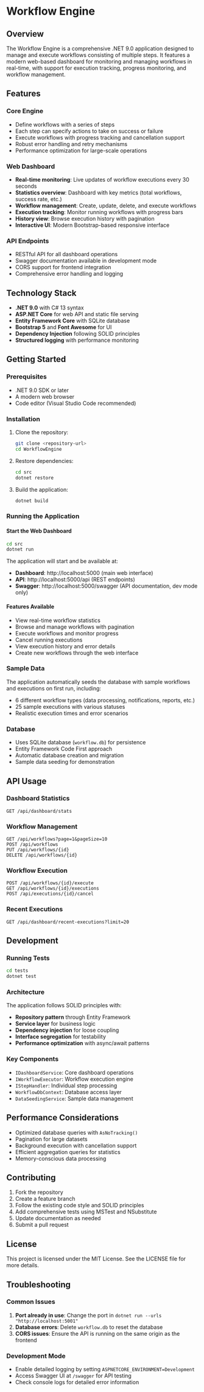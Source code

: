 # Workflow Engine

## Overview
The Workflow Engine is a comprehensive .NET 9.0 application designed to manage and execute workflows consisting of multiple steps. It features a modern web-based dashboard for monitoring and managing workflows in real-time, with support for execution tracking, progress monitoring, and workflow management.

## Features

### Core Engine
- Define workflows with a series of steps
- Each step can specify actions to take on success or failure
- Execute workflows with progress tracking and cancellation support
- Robust error handling and retry mechanisms
- Performance optimization for large-scale operations

### Web Dashboard
- **Real-time monitoring**: Live updates of workflow executions every 30 seconds
- **Statistics overview**: Dashboard with key metrics (total workflows, success rate, etc.)
- **Workflow management**: Create, update, delete, and execute workflows
- **Execution tracking**: Monitor running workflows with progress bars
- **History view**: Browse execution history with pagination
- **Interactive UI**: Modern Bootstrap-based responsive interface

### API Endpoints
- RESTful API for all dashboard operations
- Swagger documentation available in development mode
- CORS support for frontend integration
- Comprehensive error handling and logging

## Technology Stack
- **.NET 9.0** with C# 13 syntax
- **ASP.NET Core** for web API and static file serving
- **Entity Framework Core** with SQLite database
- **Bootstrap 5** and **Font Awesome** for UI
- **Dependency Injection** following SOLID principles
- **Structured logging** with performance monitoring

## Getting Started

### Prerequisites
- .NET 9.0 SDK or later
- A modern web browser
- Code editor (Visual Studio Code recommended)

### Installation
1. Clone the repository:
   ```bash
   git clone <repository-url>
   cd WorkflowEngine
   ```

2. Restore dependencies:
   ```bash
   cd src
   dotnet restore
   ```

3. Build the application:
   ```bash
   dotnet build
   ```

### Running the Application

#### Start the Web Dashboard
```bash
cd src
dotnet run
```

The application will start and be available at:
- **Dashboard**: http://localhost:5000 (main web interface)
- **API**: http://localhost:5000/api (REST endpoints)
- **Swagger**: http://localhost:5000/swagger (API documentation, dev mode only)

#### Features Available
- View real-time workflow statistics
- Browse and manage workflows with pagination
- Execute workflows and monitor progress
- Cancel running executions
- View execution history and error details
- Create new workflows through the web interface

### Sample Data
The application automatically seeds the database with sample workflows and executions on first run, including:
- 6 different workflow types (data processing, notifications, reports, etc.)
- 25 sample executions with various statuses
- Realistic execution times and error scenarios

### Database
- Uses SQLite database (`workflow.db`) for persistence
- Entity Framework Code First approach
- Automatic database creation and migration
- Sample data seeding for demonstration

## API Usage

### Dashboard Statistics
```http
GET /api/dashboard/stats
```

### Workflow Management
```http
GET /api/workflows?page=1&pageSize=10
POST /api/workflows
PUT /api/workflows/{id}
DELETE /api/workflows/{id}
```

### Workflow Execution
```http
POST /api/workflows/{id}/execute
GET /api/workflows/{id}/executions
POST /api/executions/{id}/cancel
```

### Recent Executions
```http
GET /api/dashboard/recent-executions?limit=20
```

## Development

### Running Tests
```bash
cd tests
dotnet test
```

### Architecture
The application follows SOLID principles with:
- **Repository pattern** through Entity Framework
- **Service layer** for business logic
- **Dependency injection** for loose coupling
- **Interface segregation** for testability
- **Performance optimization** with async/await patterns

### Key Components
- `IDashboardService`: Core dashboard operations
- `IWorkflowExecutor`: Workflow execution engine
- `IStepHandler`: Individual step processing
- `WorkflowDbContext`: Database access layer
- `DataSeedingService`: Sample data management

## Performance Considerations
- Optimized database queries with `AsNoTracking()`
- Pagination for large datasets
- Background execution with cancellation support
- Efficient aggregation queries for statistics
- Memory-conscious data processing

## Contributing
1. Fork the repository
2. Create a feature branch
3. Follow the existing code style and SOLID principles
4. Add comprehensive tests using MSTest and NSubstitute
5. Update documentation as needed
6. Submit a pull request

## License
This project is licensed under the MIT License. See the LICENSE file for more details.

## Troubleshooting

### Common Issues
1. **Port already in use**: Change the port in `dotnet run --urls "http://localhost:5001"`
2. **Database errors**: Delete `workflow.db` to reset the database
3. **CORS issues**: Ensure the API is running on the same origin as the frontend

### Development Mode
- Enable detailed logging by setting `ASPNETCORE_ENVIRONMENT=Development`
- Access Swagger UI at `/swagger` for API testing
- Check console logs for detailed error information